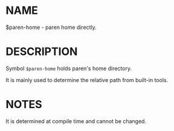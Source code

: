 # NAME
$paren-home - paren home directly.

# DESCRIPTION
Symbol `$paren-home` holds paren's home directory.

It is mainly used to determine the relative path from built-in tools.

# NOTES
It is determined at compile time and cannot be changed.
